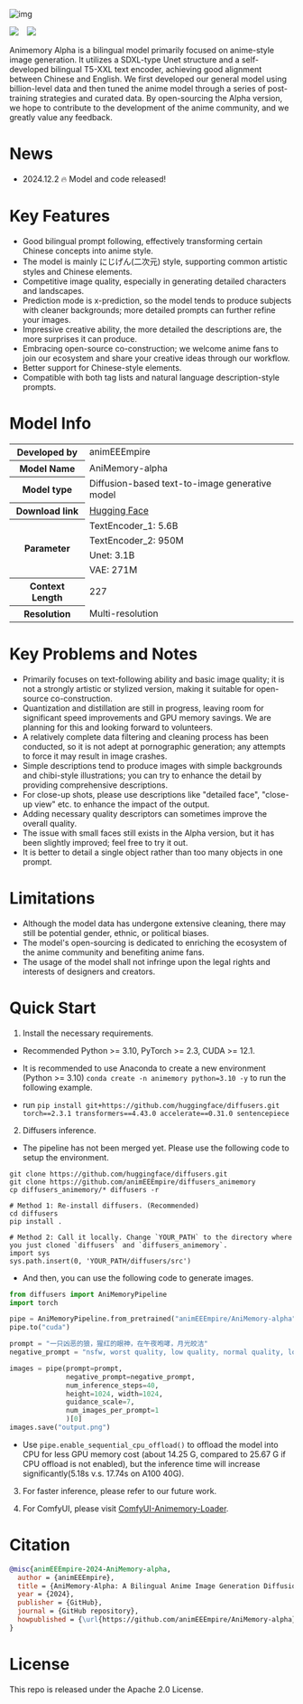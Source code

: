 ![img](gallery_demo.png)

<div align="left">
  <a href='https://huggingface.co/animEEEmpire/AniMemory-alpha'><img src='https://img.shields.io/badge/Hugging%20Face-Model-yellow'></a> &ensp;
  <a href="https://github.com/animEEEmpire/AniMemory-alpha"><img src="https://img.shields.io/badge/Github-Code-blue"></a> &ensp;
</div>

Animemory Alpha is a bilingual model primarily focused on anime-style image generation. It utilizes a SDXL-type Unet
structure and a self-developed bilingual T5-XXL text encoder, achieving good alignment between Chinese and English. We
first developed our general model using billion-level data and then tuned the anime model through a series of
post-training strategies and curated data. By open-sourcing the Alpha version, we hope to contribute to the development
of the anime community, and we greatly value any feedback.

# News

* 2024.12.2 🔥 Model and code released!

# Key Features

- Good bilingual prompt following, effectively transforming certain Chinese concepts into anime style.
- The model is mainly にじげん(二次元) style, supporting common artistic styles and Chinese elements.
- Competitive image quality, especially in generating detailed characters and landscapes.
- Prediction mode is x-prediction, so the model tends to produce subjects with cleaner backgrounds; more detailed
  prompts can further refine your images.
- Impressive creative ability, the more detailed the descriptions are, the more surprises it can produce.
- Embracing open-source co-construction; we welcome anime fans to join our ecosystem and share your creative ideas
  through our workflow.
- Better support for Chinese-style elements.
- Compatible with both tag lists and natural language description-style prompts.

# Model Info

<table>
  <tr>
    <th>Developed by</th>
    <td>animEEEmpire</td>
  </tr>
  <tr>
    <th>Model Name</th>
    <td>AniMemory-alpha</td>
  </tr>
  <tr>
    <th>Model type</th>
    <td>Diffusion-based text-to-image generative model</td>
  </tr>
  <tr>
    <th>Download link</th>
    <td><a href="https://huggingface.co/animEEEmpire/AniMemory-alpha">Hugging Face</a></td>
  </tr>
  <tr>
    <th rowspan="4">Parameter</th>
    <td>TextEncoder_1: 5.6B</td>
  </tr>
  <tr>
    <td>TextEncoder_2: 950M</td>
  </tr>
  <tr>
    <td>Unet: 3.1B</td>
  </tr>
  <tr>
    <td>VAE: 271M</td>
  </tr>
  <tr>
    <th>Context Length</th>
    <td>227</td>
  </tr>
  <tr>
    <th>Resolution</th>
    <td>Multi-resolution</td>
  </tr>
</table>

# Key Problems and Notes

- Primarily focuses on text-following ability and basic image quality; it is not a strongly artistic or stylized
  version, making it suitable for open-source co-construction.
- Quantization and distillation are still in progress, leaving room for significant speed improvements and GPU memory
  savings. We are planning for this and looking forward to volunteers.
- A relatively complete data filtering and cleaning process has been conducted, so it is not adept at pornographic
  generation; any attempts to force it may result in image crashes.
- Simple descriptions tend to produce images with simple backgrounds and chibi-style illustrations; you can try to
  enhance the detail by providing comprehensive descriptions.
- For close-up shots, please use descriptions like "detailed face", "close-up view" etc. to enhance the impact of the
  output.
- Adding necessary quality descriptors can sometimes improve the overall quality.
- The issue with small faces still exists in the Alpha version, but it has been slightly improved; feel free to try it
  out.
- It is better to detail a single object rather than too many objects in one prompt.

# Limitations

- Although the model data has undergone extensive cleaning, there may still be potential gender, ethnic, or political
  biases.
- The model's open-sourcing is dedicated to enriching the ecosystem of the anime community and benefiting anime fans.
- The usage of the model shall not infringe upon the legal rights and interests of designers and creators.

# Quick Start

1. Install the necessary requirements.

- Recommended Python >= 3.10, PyTorch >= 2.3, CUDA >= 12.1.

- It is recommended to use Anaconda to create a new environment (Python >=
  3.10) `conda create -n animemory python=3.10 -y` to run the following example.

- run `pip install git+https://github.com/huggingface/diffusers.git torch==2.3.1 transformers==4.43.0 accelerate==0.31.0 sentencepiece`

2. Diffusers inference.

- The pipeline has not been merged yet. Please use the following code to setup the environment.
```shell
git clone https://github.com/huggingface/diffusers.git
git clone https://github.com/animEEEmpire/diffusers_animemory
cp diffusers_animemory/* diffusers -r

# Method 1: Re-install diffusers. (Recommended)
cd diffusers
pip install .

# Method 2: Call it locally. Change `YOUR_PATH` to the directory where you just cloned `diffusers` and `diffusers_animemory`.
import sys
sys.path.insert(0, 'YOUR_PATH/diffusers/src')
```
- And then, you can use the following code to generate images.

```python
from diffusers import AniMemoryPipeline
import torch

pipe = AniMemoryPipeline.from_pretrained("animEEEmpire/AniMemory-alpha", torch_dtype=torch.bfloat16)
pipe.to("cuda")

prompt = "一只凶恶的狼，猩红的眼神，在午夜咆哮，月光皎洁"
negative_prompt = "nsfw, worst quality, low quality, normal quality, low resolution, monochrome, blurry, wrong, Mutated hands and fingers, text, ugly faces, twisted, jpeg artifacts, watermark, low contrast, realistic"

images = pipe(prompt=prompt,
              negative_prompt=negative_prompt,
              num_inference_steps=40,
              height=1024, width=1024,
              guidance_scale=7,
              num_images_per_prompt=1
              )[0]
images.save("output.png")
```

- Use `pipe.enable_sequential_cpu_offload()` to offload the model into CPU for less GPU memory cost (about 14.25 G,
compared to 25.67 G if CPU offload is not enabled), but the inference time will increase significantly(5.18s v.s. 
17.74s on A100 40G).

3. For faster inference, please refer to our future work.

4. For ComfyUI, please visit [ComfyUI-Animemory-Loader](https://github.com/animEEEmpire/ComfyUI-Animemory-Loader).

# Citation

```bibtex
@misc{animEEEmpire-2024-AniMemory-alpha,
  author = {animEEEmpire},
  title = {AniMemory-Alpha: A Bilingual Anime Image Generation Diffusion Model},
  year = {2024},
  publisher = {GitHub},
  journal = {GitHub repository},
  howpublished = {\url{https://github.com/animEEEmpire/AniMemory-alpha}}
}
```

# License

This repo is released under the Apache 2.0 License.
